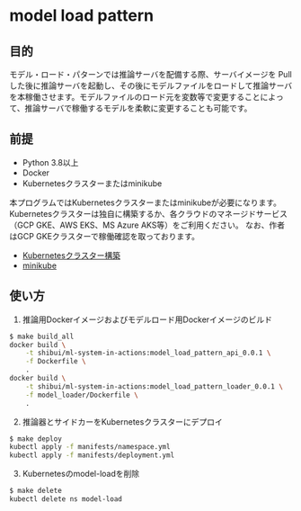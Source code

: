 # model load pattern

## 目的

モデル・ロード・パターンでは推論サーバを配備する際、サーバイメージを Pull した後に推論サーバを起動し、その後にモデルファイルをロードして推論サーバを本稼働させます。モデルファイルのロード元を変数等で変更することによって、推論サーバで稼働するモデルを柔軟に変更することも可能です。

## 前提

- Python 3.8以上
- Docker
- Kubernetesクラスターまたはminikube

本プログラムではKubernetesクラスターまたはminikubeが必要になります。
Kubernetesクラスターは独自に構築するか、各クラウドのマネージドサービス（GCP GKE、AWS EKS、MS Azure AKS等）をご利用ください。
なお、作者はGCP GKEクラスターで稼働確認を取っております。

- [Kubernetesクラスター構築](https://kubernetes.io/ja/docs/setup/)
- [minikube](https://kubernetes.io/ja/docs/setup/learning-environment/minikube/)


## 使い方

1. 推論用Dockerイメージおよびモデルロード用Dockerイメージのビルド
   
```sh
$ make build_all
docker build \
    -t shibui/ml-system-in-actions:model_load_pattern_api_0.0.1 \
    -f Dockerfile \
    .
docker build \
    -t shibui/ml-system-in-actions:model_load_pattern_loader_0.0.1 \
    -f model_loader/Dockerfile \
    .
```

2. 推論器とサイドカーをKubernetesクラスターにデプロイ

```sh
$ make deploy
kubectl apply -f manifests/namespace.yml
kubectl apply -f manifests/deployment.yml
```

3. Kubernetesのmodel-loadを削除

```sh
$ make delete
kubectl delete ns model-load
```
